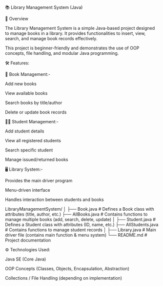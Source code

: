📚 Library Management System (Java)

🚀 Overview

The Library Management System is a simple Java-based project designed to manage books in a library.
It provides functionalities to insert, view, search, and manage book records effectively.

This project is beginner-friendly and demonstrates the use of OOP concepts, file handling, and modular Java programming.

🛠️ Features: 

📖 Book Management:-

Add new books

View available books

Search books by title/author

Delete or update book records

👨‍🎓 Student Management:-

Add student details

View all registered students

Search specific student

Manage issued/returned books

🖥️ Library System:-

Provides the main driver program

Menu-driven interface

Handles interaction between students and books

LibraryManagementSystem/
│
├── Book.java        # Defines a Book class with attributes (title, author, etc.)
├── AllBooks.java    # Contains functions to manage multiple books (add, search, delete, update)
│
├── Student.java     # Defines a Student class with attributes (ID, name, etc.)
├── AllStudents.java # Contains functions to manage student records
│
├── Library.java     # Main driver file (contains main function & menu system)
└── README.md        # Project documentation


⚙️ Technologies Used:

Java SE (Core Java)

OOP Concepts (Classes, Objects, Encapsulation, Abstraction)

Collections / File Handling (depending on implementation)
